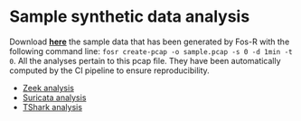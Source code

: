 # Sample synthetic data analysis

Download **[here](./sample.pcap)** the sample data that has been generated by Fos-R with the following command line: `fosr create-pcap -o sample.pcap -s 0 -d 1min -t 0`.
All the analyses pertain to this pcap file. They have been automatically computed by the CI pipeline to ensure reproducibility.

- [Zeek analysis](./analysis-zeek.zip)
- [Suricata analysis](./analysis-suricata.zip)
- [TShark analysis](./analysis-tshark.zip)

